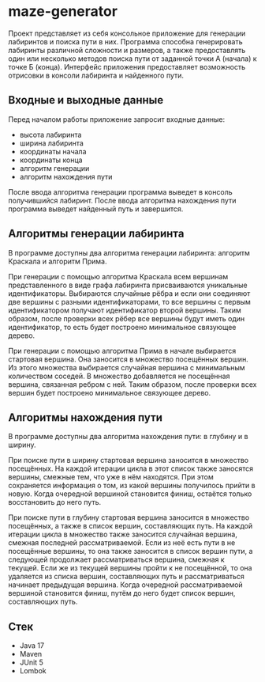 # maze-generator

Проект представляет из себя консольное приложение для генерации
лабиринтов и поиска пути в них. Программа способна
генерировать лабиринты различной сложности и размеров, а также
предоставлять один или несколько методов поиска пути от заданной
точки А (начала) к точке Б (конца). Интерфейс приложения предоставляет
возможность отрисовки в консоли лабиринта и найденного пути.

## Входные и выходные данные

Перед началом работы приложение запросит входные данные:

- высота лабиринта
- ширина лабиринта
- координаты начала
- координаты конца
- алгоритм генерации
- алгоритм нахождения пути

После ввода алгоритма генерации программа выведет в консоль
получившийся лабиринт. После ввода алгоритма нахождения пути
программа выведет найденный путь и завершится.

## Алгоритмы генерации лабиринта

В программе доступны два алгоритма генерации лабиринта: алгоритм
Краскала и алгоритм Прима.

При генерации с помощью алгоритма Краскала всем вершинам
представленного в виде графа лабиринта присваиваются уникальные
идентификаторы. Выбираются случайные рёбра и если они соединяют
две вершины с разными идентификаторами, то все вершины с первым
идентификатором получают идентификатор второй вершины. Таким образом,
после проверки всех рёбер все вершины будут иметь один идентификатор, 
то есть будет построено минимальное связующее дерево.

При генерации с помощью алгоритма Прима в начале выбирается стартовая
вершина. Она заносится в множество посещённых вершин. Из этого множества
выбирается случайная вершина с минимальным количеством соседей. В
множество добавляется не посещённая вершина, связанная ребром с ней. Таким
образом, после проверки всех вершин будет построено минимальное
связующее дерево.

## Алгоритмы нахождения пути

В программе доступны два алгоритма нахождения пути: в глубину и 
в ширину.

При поиске пути в ширину стартовая вершина заносится в множество
посещённых. На каждой итерации цикла в этот список также заносятся
вершины, смежные тем, что уже в нём находятся. При этом сохраняется
информация о том, из какой вершины получилось прийти в новую. Когда
очередной вершиной становится финиш, остаётся только восстановить до
него путь.

При поиске пути в глубину стартовая вершина заносится в множество
посещённых, а также в список вершин, составляющих путь. На каждой
итерации цикла в множество также заносится случайная вершина, смежная
последней рассматриваемой. Если из неё есть пути в не посещённые вершины,
то она также заносится в список вершин пути, а следующей продолжает 
рассматриваться вершина, смежная к текущей. Если же из текущей вершины
пройти к не посещённой, то она удаляется из списка вершин, составляющих
путь и рассматриваться начинает предыдущая вершина. Когда очередной
рассматриваемой вершиной становится финиш, путём до него будет список
вершин, составляющих путь.

## Стек

- Java 17
- Maven
- JUnit 5
- Lombok
